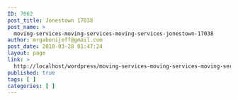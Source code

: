```yaml
---
ID: 7062
post_title: Jonestown 17038
post_name: >
  moving-services-moving-services-moving-services-jonestown-17038
author: mrgabonijeff@gmail.com
post_date: 2018-03-28 01:47:24
layout: page
link: >
  http://localhost/wordpress/moving-services-moving-services-moving-services-jonestown-17038/
published: true
tags: [ ]
categories: [ ]
---
```

